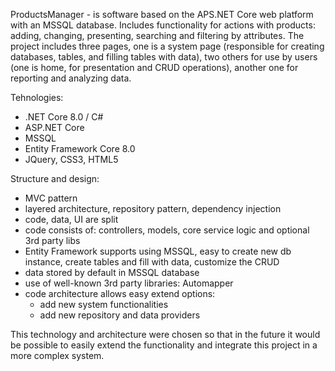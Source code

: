 ProductsManager - 
is software based on the APS.NET Core web platform with an MSSQL database.
Includes functionality for actions with products: adding, changing, presenting, searching and filtering by attributes.
The project includes three pages, one is a system page (responsible for creating databases, tables, and filling tables with data),
two others for use by users (one is home, for presentation and CRUD operations), another one for reporting and analyzing data.

Tehnologies:
- .NET Core 8.0 / C#
- ASP.NET Core
- MSSQL
- Entity Framework Core 8.0
- JQuery, CSS3, HTML5

Structure and design:
- MVC pattern
- layered architecture, repository pattern, dependency injection
- code, data, UI are split
- code consists of: controllers, models, core service logic and optional 3rd party libs
- Entity Framework supports using MSSQL, easy to create new db instance, create tables and fill with data, customize the CRUD
- data stored by default in MSSQL database
- use of well-known 3rd party libraries: Automapper
- code architecture allows easy extend options:
  - add new system functionalities
  - add new repository and data providers

This technology and architecture were chosen so that in the future it would be possible to easily extend the 
functionality and integrate this project in a more complex system.
